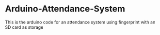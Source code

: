 # Arduino-Attendance-System
This is the arduino code for an attendance system using fingerprint with an SD card as storage
